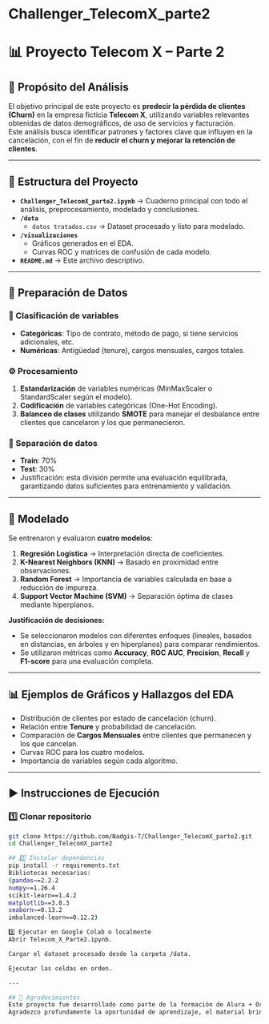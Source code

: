 # Challenger_TelecomX_parte2
# 📊 Proyecto Telecom X – Parte 2

## 🎯 Propósito del Análisis
El objetivo principal de este proyecto es **predecir la pérdida de clientes (Churn)** en la empresa ficticia **Telecom X**, utilizando variables relevantes obtenidas de datos demográficos, de uso de servicios y facturación.  
Este análisis busca identificar patrones y factores clave que influyen en la cancelación, con el fin de **reducir el churn y mejorar la retención de clientes**.

---

## 📁 Estructura del Proyecto

- **`Challenger_TelecomX_parte2.ipynb`** → Cuaderno principal con todo el análisis, preprocesamiento, modelado y conclusiones.
- **`/data`**
  - `datos tratados.csv` → Dataset procesado y listo para modelado.
- **`/visualizaciones`**
  - Gráficos generados en el EDA.
  - Curvas ROC y matrices de confusión de cada modelo.
- **`README.md`** → Este archivo descriptivo.

---

## 🧹 Preparación de Datos

### 📌 Clasificación de variables
- **Categóricas**: Tipo de contrato, método de pago, si tiene servicios adicionales, etc.
- **Numéricas**: Antigüedad (tenure), cargos mensuales, cargos totales.

### ⚙️ Procesamiento
1. **Estandarización** de variables numéricas (MinMaxScaler o StandardScaler según el modelo).
2. **Codificación** de variables categóricas (One-Hot Encoding).
3. **Balanceo de clases** utilizando **SMOTE** para manejar el desbalance entre clientes que cancelaron y los que permanecieron.

### 🔀 Separación de datos
- **Train**: 70%
- **Test**: 30%
- Justificación: esta división permite una evaluación equilibrada, garantizando datos suficientes para entrenamiento y validación.

---

## 🤖 Modelado

Se entrenaron y evaluaron **cuatro modelos**:

1. **Regresión Logística** → Interpretación directa de coeficientes.
2. **K-Nearest Neighbors (KNN)** → Basado en proximidad entre observaciones.
3. **Random Forest** → Importancia de variables calculada en base a reducción de impureza.
4. **Support Vector Machine (SVM)** → Separación óptima de clases mediante hiperplanos.

**Justificación de decisiones:**
- Se seleccionaron modelos con diferentes enfoques (lineales, basados en distancias, en árboles y en hiperplanos) para comparar rendimientos.
- Se utilizaron métricas como **Accuracy**, **ROC AUC**, **Precision**, **Recall** y **F1-score** para una evaluación completa.

---

## 📊 Ejemplos de Gráficos y Hallazgos del EDA

- Distribución de clientes por estado de cancelación (churn).
- Relación entre **Tenure** y probabilidad de cancelación.
- Comparación de **Cargos Mensuales** entre clientes que permanecen y los que cancelan.
- Curvas ROC para los cuatro modelos.
- Importancia de variables según cada algoritmo.

---

## ▶️ Instrucciones de Ejecución

### 1️⃣ Clonar repositorio
```bash
git clone https://github.com/Nadgis-7/Challenger_TelecomX_parte2.git
cd Challenger_TelecomX_parte2

## 2️⃣ Instalar dependencias
pip install -r requirements.txt
Bibliotecas necesarias:
(pandas==2.2.2
numpy==1.26.4
scikit-learn==1.4.2
matplotlib==3.8.3
seaborn==0.13.2
imbalanced-learn==0.12.2)

3️⃣ Ejecutar en Google Colab o localmente
Abrir Telecom_X_Parte2.ipynb.

Cargar el dataset procesado desde la carpeta /data.

Ejecutar las celdas en orden.

---

## 🙏 Agradecimientos
Este proyecto fue desarrollado como parte de la formación de Alura + Oracle Next Education.
Agradezco profundamente la oportunidad de aprendizaje, el material brindado y el acompañamiento durante el proceso de desarrollo.


